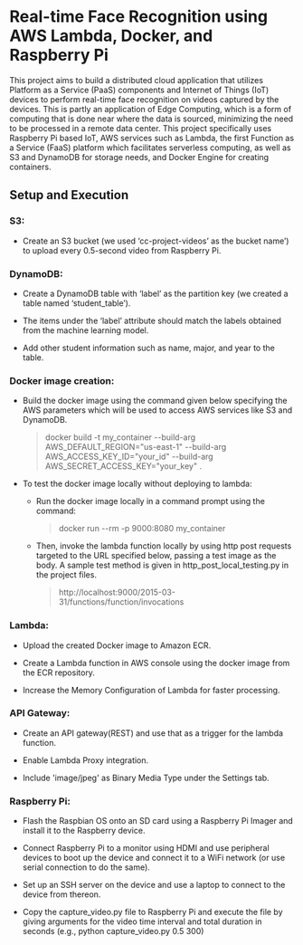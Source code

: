 # Real-time Face Recognition using AWS Lambda, Docker, and Raspberry Pi

This project aims to build a distributed cloud application that utilizes Platform as a
Service (PaaS) components and Internet of Things (IoT) devices to perform real-time
face recognition on videos captured by the devices. This is partly an application of Edge
Computing, which is a form of computing that is done near where the data is sourced,
minimizing the need to be processed in a remote data center. This project specifically
uses Raspberry Pi based IoT, AWS services such as Lambda, the first Function as a
Service (FaaS) platform which facilitates serverless computing, as well as S3 and
DynamoDB for storage needs, and Docker Engine for creating containers.

## Setup and Execution

### S3:

* Create an S3 bucket (we used ‘cc-project-videos’ as the bucket name’) to upload every 0.5-second video from Raspberry Pi.

### DynamoDB:

* Create a DynamoDB table with ‘label’ as the partition key (we created a table named ‘student_table’).

* The items under the ‘label’ attribute should match the labels obtained from the machine learning model.

* Add other student information such as name, major, and year to the table.

### Docker image creation:

* Build the docker image using the command given below specifying the AWS parameters which will be used to access AWS services like S3 and DynamoDB.

    >docker build -t my_container --build-arg AWS_DEFAULT_REGION="us-east-1" --build-arg AWS_ACCESS_KEY_ID="your_id" --build-arg AWS_SECRET_ACCESS_KEY="your_key" .

* To test the docker image locally without deploying to lambda:
    * Run the docker image locally in a command prompt using the command:
        >docker run --rm -p 9000:8080 my_container
    * Then, invoke the lambda function locally by using http post requests targeted to the URL specified below, passing a test image as the body. A sample test method is given in http_post_local_testing.py in the project files.
        >http://localhost:9000/2015-03-31/functions/function/invocations

### Lambda:

* Upload the created Docker image to Amazon ECR.

* Create a Lambda function in AWS console using the docker image from the ECR repository.

* Increase the Memory Configuration of Lambda for faster processing.

### API Gateway:
* Create an API gateway(REST) and use that as a trigger for the lambda function. 

* Enable Lambda Proxy integration.

* Include 'image/jpeg' as Binary Media Type under the Settings tab.

### Raspberry Pi:
* Flash the Raspbian OS onto an SD card using a Raspberry Pi Imager and install it to the Raspberry device.

* Connect Raspberry Pi to a monitor using HDMI and use peripheral devices to boot up the device and connect it to a WiFi network (or use serial connection to do the same). 

* Set up an SSH server on the device and use a laptop to connect to the device from thereon.

* Copy the capture_video.py file to Raspberry Pi and execute the file by giving arguments for the video time interval and total duration in seconds (e.g., python capture_video.py 0.5 300)
